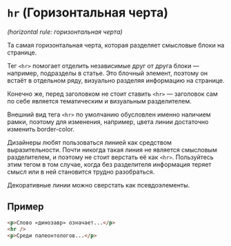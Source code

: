 # `hr` (Горизонтальная черта)

*(horizontal rule: горизонтальная черта)*

Та самая горизонтальная черта, которая разделяет смысловые блоки на странице.

Тег `<hr>` помогает отделить независимые друг от друга блоки — например, подразделы в статье. Это блочный элемент, поэтому он встаёт в отдельном ряду, визуально разделяя информацию на странице.

Конечно же, перед заголовком не стоит ставить `<hr>` — заголовок сам по себе является тематическим и визуальным разделителем.

Внешний вид тега `<hr>` по умолчанию обусловлен именно наличием рамки, поэтому для изменения, например, цвета линии достаточно изменить border-color.

Дизайнеры любят пользоваться линией как средством выразительности. Почти никогда такая линия не является смысловым разделителем, и поэтому не стоит верстать её как `<hr>`. Пользуйтесь этим тегом в том случае, когда без разделителя информация теряет смысл или в ней становится трудно разобраться.

Декоративные линии можно сверстать как псевдоэлементы.

## Пример

```html
<p>Слово «динозавр» означает...</p>
<hr />
<p>Среди палеонтологов...</p>
```
